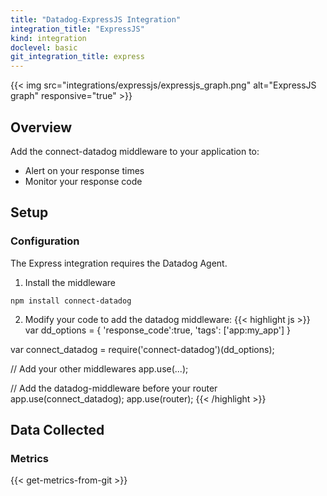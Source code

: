 ```yaml
---
title: "Datadog-ExpressJS Integration"
integration_title: "ExpressJS"
kind: integration
doclevel: basic
git_integration_title: express
---
```


{{< img src="integrations/expressjs/expressjs_graph.png" alt="ExpressJS graph" responsive="true" >}}

## Overview

Add the connect-datadog middleware to your application to:

* Alert on your response times
* Monitor your response code

## Setup
### Configuration

The Express integration requires the Datadog Agent.

1. Install the middleware
```
npm install connect-datadog 
```

2. Modify your code to add the datadog middleware:
{{< highlight js >}}
var dd_options = {
  'response_code':true,
  'tags': ['app:my_app']
    }

var connect_datadog = require('connect-datadog')(dd_options);

// Add your other middlewares
app.use(...);

// Add the datadog-middleware before your router
app.use(connect_datadog);
app.use(router);
{{< /highlight >}}

## Data Collected
### Metrics

{{< get-metrics-from-git >}}
